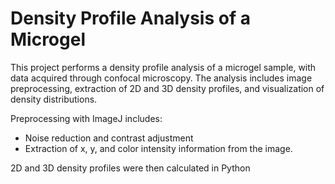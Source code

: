 # Density Profile Analysis of a Microgel

This project performs a density profile analysis of a microgel sample, with data acquired through confocal microscopy. The analysis includes image preprocessing, extraction of 2D and 3D density profiles, and visualization of density distributions.

Preprocessing with ImageJ includes:
<ul>
<li>Noise reduction and contrast adjustment</li>
<li>Extraction of x, y, and color intensity information from the image.</li>
</ul>

2D and 3D density profiles were then calculated in Python
